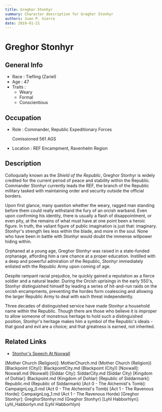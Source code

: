 ```yaml
---
title: Greghor Stonhyr
summary: Character description for Greghor Stonhyr
authors: Juan P. Sierra
date: 2019-01-21
---
```


# Greghor Stonhyr

## General Info

- Race : Tiefling (Zariel)
- Age : 47
- Traits :
    - Weary
    - Formal
    - Conscientious
## Occupation

- Role : Commander, Republic Expeditionary Forces

    Comissioned 561 AGS
    
- Location : REF Encampment, Ravenhelm Region

## Description

Colloquially known as the *Shield of the Republic*, Greghor Stonhyr is widely credited for the current period of peace and stability within the Republic. Commander Stonhyr currently leads the REF, the branch of the Republic military tasked with maintaining order and security outside the official borders.

Upon first glance, many question whether the weary, ragged man standing before them could really withstand the fury of an orcish warband. Even upon confirming his identity, there is usually a flash of disappointment, or even pity, at the remains of what must have at one point been a heroic figure. In truth, the valiant figure of public imagination is just that: imaginary. Stonhyr's strength lies less within the blade, and more in the soul. None who have been in battle with Stonhyr would doubt the immense willpower hiding within.

Orphaned at a young age, Greghor Stonhyr was raised in a state-funded orphanage, affording him a rare chance at a proper education. Instilled with a deep and powerful admiration of the Republic, Stonhyr immediately enlisted with the Republic Army upon coming of age.

Despite rampant racial prejudice, he quickly gained a reputation as a fierce soldier and a natural leader. During the Orcish uprisings in the early 550's, Stonhyr distinguished himself by leading a series of hit-and-run raids on the orcish encampments, preventing the hordes form coalescing and allowing the larger Republic Army to deal with each threat independently.

Three decades of distinguished service have made Stonhyr a household name within the Republic. Though there are those who believe it is improper to allow someone of monstrous heritage to hold such a distinguished position, Stonhyr's heritage makes him a symbol of the Republic's ideals - that good and evil are a choice; and that greatness is earned, not inherited.

## Related Links

- [Stonhyr's Speech At Noxwall][]

[Nonewallow]: Nonewallow.md (Nonewallow)
[Religion in Tritan]: Religion.md (Religion in Tritan)
[Alchemist's Journal]: AlchemistJournal.md (Alchemist's Journal)
[Book of Prophesy]: Prophesy.md (Book of Prophesy)
[Gnolls]: Gnolls.md (Gnolls)
[Stonhyr's Speech at Noxwall]: StonhyrNoxwallSpeech.md (Stonhyr's Speech at Noxwall)
[Timeline]: Timeline.md (Timeline)
[Tritanian Calendar]: Calendar.md (Tritanian Calendar)
[Cult of Five]: CultOfFive.md (Cult of Five)
[Gahrdynyr Trade House]: GahrdynyrTradeHouse.md (Gahrdynyr Trade House)
[Mother Church (Religion)]: MotherChurch.md (Mother Church (Religion))
[Blackpoint (City)]: BlackpointCity.md (Blackpoint (City))
[Noxwall]: Noxwall.md (Noxwall)
[Siddar City]: SiddarCity.md (Siddar City)
[Kingdom of Dohlar]: Blackpoint.md (Kingdom of Dohlar)
[Republic of Siddarmark]: Republic.md (Republic of Siddarmark)
[Act 0 - The Alchemist's Tomb]: CampaignLog_0.md (Act 0 - The Alchemist's Tomb)
[Act 1 - The Ravenous Horde]: CampaignLog_1.md (Act 1 - The Ravenous Horde)
[Greghor Stonhyr]: GreghorStonhyr.md (Greghor Stonhyr)
[Lyhl Habborhlyn]: Lyhl_Habborlyn.md (Lyhl Habborhlyn)